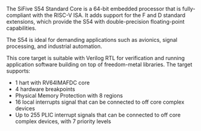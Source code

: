 The SiFive S54 Standard Core is a 64-bit embedded processor that is fully-compliant with the RISC-V ISA. It adds support for the F and D standard extensions, which provide the S54 with double-precision floating-point capabilities.

The S54 is ideal for demanding applications such as avionics, signal processing, and industrial automation.

This core target is suitable with Verilog RTL for verification and running application software building on top of freedom-metal libraries. The target supports:

- 1 hart with RV64IMAFDC core
- 4 hardware breakpoints
- Physical Memory Protection with 8 regions
- 16 local interrupts signal that can be connected to off core complex devices
- Up to 255 PLIC interrupt signals that can be connected to off core complex devices, with 7 priority levels
